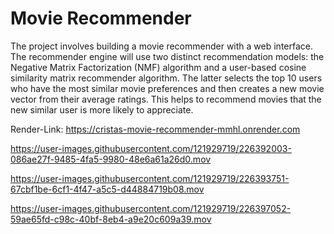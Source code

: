 # Movie Recommender

The project involves building a movie recommender with a web interface. The recommender engine will use two distinct recommendation models: the Negative Matrix Factorization (NMF) algorithm and a user-based cosine similarity matrix recommender algorithm. The latter selects the top 10 users who have the most similar movie preferences and then creates a new movie vector from their average ratings. This helps to recommend movies that the new similar user is more likely to appreciate.

Render-Link: https://cristas-movie-recommender-mmhl.onrender.com


https://user-images.githubusercontent.com/121929719/226392003-086ae27f-9485-4fa5-9980-48e6a61a26d0.mov


https://user-images.githubusercontent.com/121929719/226393751-67cbf1be-6cf1-4f47-a5c5-d44884719b08.mov


https://user-images.githubusercontent.com/121929719/226397052-59ae65fd-c98c-40bf-8eb4-a9e20c609a39.mov


